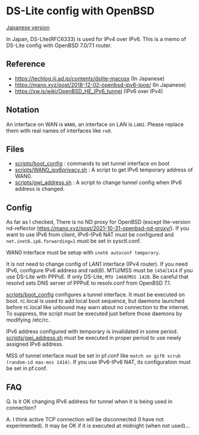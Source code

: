 # DS-Lite config with OpenBSD

[Japanese version](README_ja.md)

In Japan, DS-Lite(RFC6333) is used for IPv4 over IPv6.
This is a memo of DS-Lite config with OpenBSD 7.0/7.1 router.

## Reference
- https://techlog.iij.ad.jp/contents/dslite-macosx (In Japanese)
- https://mano.xyz/post/2018-12-02-openbsd-ipv6-ipoe/ (In Japanese)
- https://xw.is/wiki/OpenBSD_HE_IPv6_tunnel (IPv6 over IPv4)

## Notation
An interface on WAN is `WAN0`, an interface on LAN is `LAN1`.  Please replace them with real names of interfaces like `re0`.

## Files

- [scripts/boot_config](scripts/boot_config) : commands to set tunnel interface on boot
- [scripts/WAN0_ipv6privacy.sh](scripts/WAN0_ipv6privacy.sh) : A script to get IPv6 temporary address of WAN0.
- [scripts/gwi_address.sh](scripts/gwi_address.sh) : A script to change tunnel config when IPv6 address is changed.

## Config
As far as I checked, There is no ND proxy for OpenBSD (except lite-version nd-reflector https://mano.xyz/post/2021-10-31-openbsd-nd-proxy/). If you want to use IPv6 from client, IPv6-IPv6 NAT must be configured and `net.inet6.ip6.forwarding=1` must be set in sysctl.conf.

WAN0 interface must be setup with `inet6 autoconf temporary`.

It is not need to change config of LAN1 interface (IPv4 router).  If you need IPv6, configure IPv6 address and rad(8).  MTU/MSS must be `1454`/`1414` if you use DS-Lite with PPPoE.  If only DS-Lite, `MTU 1460`/`MSS 1420`.  Be careful that resolvd sets DNS server of PPPoE to resolv.conf from OpenBSD 7.1.

[scripts/boot_config](scripts/boot_config) configures a tunnel interface.  It must be executed on boot.  rc.local is used to add local boot sequence, but daemons launched before rc.local like unbound may warn about no connection to the internet.  To suppress, the script must be executed just before those daemons by modifying /etc/rc.

IPv6 address configured with temporary is invalidated in some period.  [scripts/gwi_address.sh](scripts/gwi_address.sh) must be executed in proper period to use newly assigned IPv6 address.

MSS of tunnel interface must be set in pf.conf like `match on gif0 scrub (random-id max-mss 1414)`.  If you use IPv6-IPv6 NAT, its configuration must be set in pf.conf.

## FAQ
Q. Is it OK changing IPv6 address for tunnel when it is being used in connection?

A. I think active TCP connection will be disconnected (I have not experimented).  It may be OK if it is executed at midnight (when not used)...
